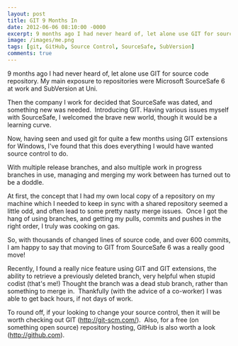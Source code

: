 ```yaml
---
layout: post
title: GIT 9 Months In
date: 2012-06-06 08:10:00 -0000
excerpt: 9 months ago I had never heard of, let alone use GIT for source code repository.
image: /images/me.png
tags: [git, GitHub, Source Control, SourceSafe, SubVersion]
comments: true
---
```


9 months ago I had never heard of, let alone use GIT for source code repository.
My main exposure to repositories were Microsoft SourceSafe 6 at work and SubVersion at Uni.

Then the company I work for decided that SourceSafe was dated, and something new was needed.  Introducing GIT.
Having various issues myself with SourceSafe, I welcomed the brave new world, though it would be a learning curve.

Now, having seen and used git for quite a few months using GIT extensions for Windows, I've found that this does everything I would have wanted source control to do.

With multiple release branches, and also multiple work in progress branches in use, managing and merging my work between has turned out to be a doddle.

At first, the concept that I had my own local copy of a repository on my machine which I needed to keep in sync with a shared repository seemed a little odd, and often lead to some pretty nasty merge issues.  Once I got the hang of using branches, and getting my pulls, commits and pushes in the right order, I truly was cooking on gas.

So, with thousands of changed lines of source code, and over 600 commits, I am happy to say that moving to GIT from SourceSafe 6 was a really good move!

Recently, I found a really nice feature using GIT and GIT extensions, the ability to retrieve a previously deleted branch, very helpful when stupid codist (that's me!) Thought the branch was a dead stub branch, rather than something to merge in.  Thankfully (with the advice of a co-worker) I was able to get back hours, if not days of work.

To round off, if your looking to change your source control, then it will be worth checking out GIT (<http://git-scm.com/>).  Also, for a free (on something open source) repository hosting, GitHub is also worth a look (<http://github.com>).
